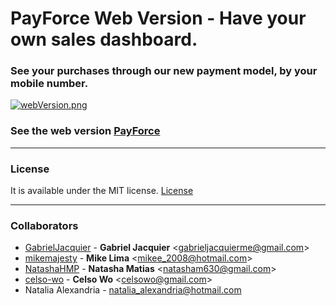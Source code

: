 # PayForce Web Version - Have your own sales dashboard.

### See your purchases through our new payment model, by your mobile number.

[![webVersion.png](https://s29.postimg.org/wm02iaf47/web_Version.png)](https://postimg.org/image/jhui5ln2b/)

### See the web version  [PayForce](https://payforce.herokuapp.com)

<hr>

### License

It is available under the MIT license.
[License](https://opensource.org/licenses/mit-license.php)

<hr>

### Collaborators

* [GabrielJacquier](https://github.com/GabrielJacquier) -
**Gabriel Jacquier** &lt;gabrieljacquierme@gmail.com&gt;
* [mikemajesty](https://github.com/mikemajesty) -
**Mike Lima** &lt;mikee_2008@hotmail.com&gt;
* [NatashaHMP](https://github.com/NatashaHMP) -
**Natasha Matias** &lt;natasham630@gmail.com&gt;
* [celso-wo](https://github.com/celso-wo) -
**Celso Wo** &lt;celsowo@gmail.com&gt;
* Natalia Alexandria - natalia_alexandria@hotmail.com
